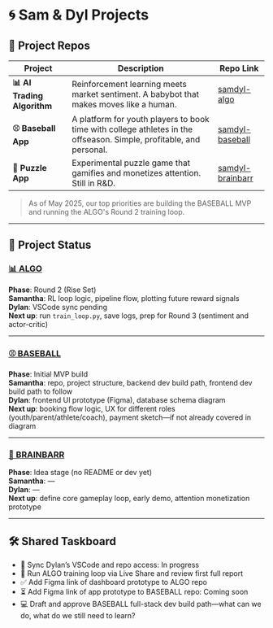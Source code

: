 # 🌀 Sam & Dyl Projects

## 🔗 Project Repos

| Project | Description | Repo Link |
|--------|-------------|-----------|
| **📊 AI Trading Algorithm** | Reinforcement learning meets market sentiment. A babybot that makes moves like a human. | [samdyl-algo](https://github.com/samanthajyee/samdyl-algo) |
| **⚾ Baseball App** | A platform for youth players to book time with college athletes in the offseason. Simple, profitable, and personal. | [samdyl-baseball](https://github.com/samanthajyee/samdyl-baseball) |
| **🧩 Puzzle App** | Experimental puzzle game that gamifies and monetizes attention. Still in R&D. | [samdyl-brainbarr](https://github.com/samanthajyee/samdyl-brainbarr) |

> As of May 2025, our top priorities are building the BASEBALL MVP and running the ALGO's Round 2 training loop.

---

## 🚦 Project Status

### [📊 ALGO](https://github.com/samanthajyee/samdyl-algo) 
**Phase**: Round 2 (Rise Set)  
**Samantha**: RL loop logic, pipeline flow, plotting future reward signals  
**Dylan**: VSCode sync pending    
**Next up**: run `train_loop.py`, save logs, prep for Round 3 (sentiment and actor-critic)

---

### [⚾️ BASEBALL](https://github.com/samanthajyee/samdyl-baseball) 
**Phase**: Initial MVP build  
**Samantha**: repo, project structure, backend dev build path, frontend dev build path to follow  
**Dylan**: frontend UI prototype (Figma), database schema diagram  
**Next up**: booking flow logic, UX for different roles (youth/parent/athlete/coach), payment sketch—if not already covered in diagram

---

### [🧩 BRAINBARR](https://github.com/samanthajyee/samdyl-brainbarr) 
**Phase**: Idea stage (no README or dev yet)  
**Samantha**: —  
**Dylan**: —  
**Next up**: define core gameplay loop, early demo, attention monetization prototype

---

## 🛠️ Shared Taskboard

- 🔄 Sync Dylan’s VSCode and repo access: In progress  
- 🧪 Run ALGO training loop via Live Share and review first full report  
- ✅ Add Figma link of dashboard prototype to ALGO repo  
- ⏳ Add Figma link of app prototype to BASEBALL repo: Coming soon  
- 💻 Draft and approve BASEBALL full-stack dev build path—what can we do, what do we still need to learn?

